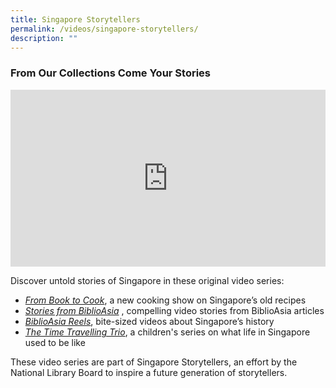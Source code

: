 ```yaml
---
title: Singapore Storytellers
permalink: /videos/singapore-storytellers/
description: ""
---
```

### From Our Collections Come Your Stories

<style>.embed-container {position: relative; padding-bottom: 56.25%; height: 0; overflow: hidden; max-width: 100%; } .embed-container iframe, .embed-container object, .embed-container embed { position: absolute; top: 0; left: 0; width: 100%; height: 100%; }</style><div class="embed-container"><iframe src="https://www.youtube.com/embed/uxkPlrtnkik" frameborder="0" allowfullscreen=""></iframe></div> 


Discover untold stories of Singapore in these original video series: 
* *[From Book to Cook](/videos/from-book-to-cook)*, a new cooking show on Singapore’s old recipes 
* *[Stories from BiblioAsia](/videos/stories-from-biblioasia/)* , compelling video stories from  BiblioAsia articles
*  [*BiblioAsia Reels*](/videos/reels/), bite-sized videos about Singapore’s history
* [*The Time Travelling Trio*](https://childrenandteens.nlb.gov.sg/diy-resources/singapore-storytellers/the-time-travelling-trio), a children's series on what life in Singapore used to be like

These video series are part of Singapore Storytellers, an effort by the National Library Board to inspire a future generation of storytellers.